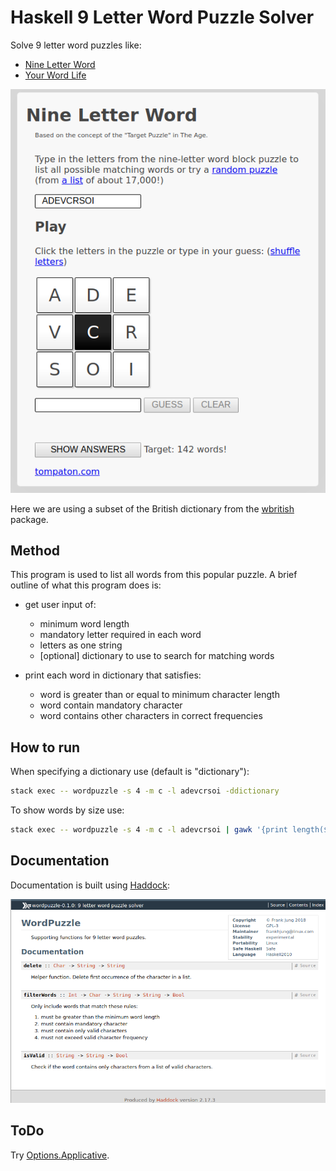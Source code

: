 # Haskell 9 Letter Word Puzzle Solver

Solve 9 letter word puzzles like:

* [Nine Letter Word](http://nineletterword.tompaton.com/adevcrsoi/)
* [Your Word Life](http://www.yourwiselife.com.au/games/9-letter-word/)

![nineletterword.tompaton.com](doc/nineletterword.png)

Here we are using a subset of the British dictionary from the
[wbritish](https://packages.debian.org/sid/text/wbritish) package.

## Method

This program is used to list all words from this popular puzzle.
A brief outline of what this program does is:

* get user input of:
  * minimum word length
  * mandatory letter required in each word
  * letters as one string
  * [optional] dictionary to use to search for matching words

* print each word in dictionary that satisfies:
  * word is greater than or equal to minimum character length
  * word contain mandatory character
  * word contains other characters in correct frequencies

## How to run

When specifying a dictionary use (default is "dictionary"):

```bash
stack exec -- wordpuzzle -s 4 -m c -l adevcrsoi -ddictionary
```

To show words by size use:

```bash
stack exec -- wordpuzzle -s 4 -m c -l adevcrsoi | gawk '{print length($0), $0;}' | sort -r
```

## Documentation

Documentation is built using [Haddock](https://www.haskell.org/haddock/):

![Example: wordpuzzle library](doc/wordpuzzle.png)

## ToDo

Try [Options.Applicative](https://github.com/pcapriotti/optparse-applicative).

